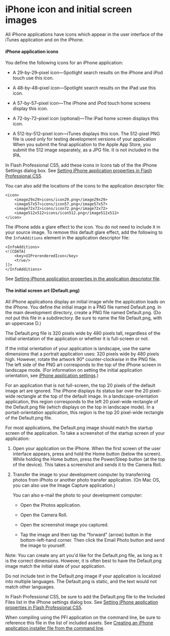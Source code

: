 # iPhone icon and initial screen images

All iPhone applications have icons which appear in the user interface of the
iTunes application and on the iPhone.

#### iPhone application icons

You define the following icons for an iPhone application:

- A 29-by-29–pixel icon—Spotlight search results on the iPhone and iPod touch
  use this icon.

- A 48-by-48–pixel icon—Spotlight search results on the iPad use this icon.

- A 57-by-57–pixel icon—The iPhone and iPod touch home screens display this
  icon.

- A 72-by-72–pixel icon (optional)—The iPad home screen displays this icon.

- A 512-by-512–pixel icon—iTunes displays this icon. The 512-pixel PNG file is
  used only for testing development versions of your application When you submit
  the final application to the Apple App Store, you submit the 512 image
  separately, as a JPG file. It is not included in the IPA.

In Flash Professional CS5, add these icons in Icons tab of the the iPhone
Settings dialog box. See
[Setting iPhone application properties in Flash Professional CS5](./iphone-application-settings/setting-iphone-application-properties-in-flash-professional-cs5.md).

You can also add the locations of the icons to the application descriptor file:

    <icon>
        <image29x29>icons/icon29.png</image29x29>
        <image57x57>icons/icon57.png</image57x57>
        <image72x72>icons/icon72.png</image72x72>
        <image512x512>icons/icon512.png</image512x512>
    </icon>

The iPhone adds a glare effect to the icon. You do not need to include it in
your source image. To remove this default glare effect, add the following to the
`InfoAdditions` element in the application descriptor file:

    <InfoAdditions>
    <![CDATA[
        <key>UIPrerenderedIcon</key>
        <true/>
    ]]>
    </InfoAdditions>

See
[Setting iPhone application properties in the application descriptor file](./iphone-application-settings/setting-iphone-application-properties-in-the-application-descriptor-file.md).

#### The initial screen art (Default.png)

All iPhone applications display an initial image while the application loads on
the iPhone. You define the initial image in a PNG file named Default.png. In the
main development directory, create a PNG file named Default.png. (Do _not_ put
this file in a subdirectory. Be sure to name the file Default.png, with an
uppercase D.)

The Default.png file is 320 pixels wide by 480 pixels tall, regardless of the
initial orientation of the application or whether it is full-screen or not.

If the initial orientation of your application is landscape, use the same
dimensions that a portrait application uses: 320 pixels wide by 480 pixels high.
However, rotate the artwork 90° counter-clockwise in the PNG file. The left side
of the PNG art corresponds to the top of the iPhone screen in landscape mode.
(For information on setting the initial application orientation, see
[iPhone application settings](./iphone-application-settings/index.md).)

For an application that is not full-screen, the top 20 pixels of the default
image art are ignored. The iPhone displays its status bar over the 20 pixel-wide
rectangle at the top of the default image. In a landscape-orientation
application, this region corresponds to the left 20 pixel-wide rectangle of the
Default.png file (which displays on the top in landscape mode). In a
portait-orientation application, this region is the top 20 pixel-wide rectangle
of the Default.png file.

For most applications, the Default.png image should match the startup screen of
the application. To take a screenshot of the startup screen of your application:

1.  Open your application on the iPhone. When the first screen of the user
    interface appears, press and hold the Home button (below the screen). While
    holding the Home button, press the Power/Sleep button (at the top of the
    device). This takes a screenshot and sends it to the Camera Roll.

2.  Transfer the image to your development computer by transferring photos from
    iPhoto or another photo transfer application. (On Mac OS, you can also use
    the Image Capture application.)

    You can also e-mail the photo to your development computer:

    - Open the Photos application.

    - Open the Camera Roll.

    - Open the screenshot image you captured.

    - Tap the image and then tap the "forward" (arrow) button in the
      bottom-left-hand corner. Then click the Email Photo button and send the
      image to yourself.

Note: You can create any art you'd like for the Default.png file, as long as it
is the correct dimensions. However, it is often best to have the Default.png
image match the initial state of your application.

Do not include text in the Default.png image if your application is localized
into multiple languages. The Default.png is static, and the text would not match
other languages.

In Flash Professional CS5, be sure to add the Default.png file to the Included
Files list in the iPhone settings dialog box. See
[Setting iPhone application properties in Flash Professional CS5](./iphone-application-settings/setting-iphone-application-properties-in-flash-professional-cs5.md).

When compiling using the PFI application on the command line, be sure to
reference this file in the list of included assets. See
[Creating an iPhone application installer file from the command line](./compiling-an-iphone-application-installer-ipa-file/creating-an-iphone-application-installer-file-from-the-command-line.md).
